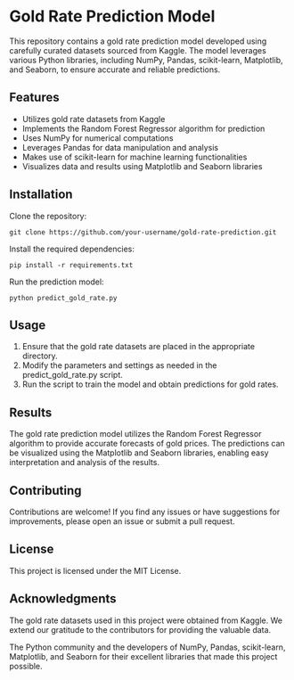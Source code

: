 <h1>Gold Rate Prediction Model</h1>

<p>This repository contains a gold rate prediction model developed using carefully curated datasets sourced from Kaggle. The model leverages various Python libraries, including NumPy, Pandas, scikit-learn, Matplotlib, and Seaborn, to ensure accurate and reliable predictions.</p>

<h2>Features</h2>
<ul>
  <li>Utilizes gold rate datasets from Kaggle</li>
  <li>Implements the Random Forest Regressor algorithm for prediction</li>
  <li>Uses NumPy for numerical computations</li>
  <li>Leverages Pandas for data manipulation and analysis</li>
  <li>Makes use of scikit-learn for machine learning functionalities</li>
  <li>Visualizes data and results using Matplotlib and Seaborn libraries</li>
</ul>

<h2>Installation</h2>

<p>Clone the repository:</p>

<pre><code>git clone https://github.com/your-username/gold-rate-prediction.git</code></pre>

<p>Install the required dependencies:</p>

<pre><code>pip install -r requirements.txt</code></pre>

<p>Run the prediction model:</p>

<pre><code>python predict_gold_rate.py</code></pre>

<h2>Usage</h2>

<ol>
  <li>Ensure that the gold rate datasets are placed in the appropriate directory.</li>
  <li>Modify the parameters and settings as needed in the predict_gold_rate.py script.</li>
  <li>Run the script to train the model and obtain predictions for gold rates.</li>
</ol>

<h2>Results</h2>

<p>The gold rate prediction model utilizes the Random Forest Regressor algorithm to provide accurate forecasts of gold prices. The predictions can be visualized using the Matplotlib and Seaborn libraries, enabling easy interpretation and analysis of the results.</p>

<h2>Contributing</h2>

<p>Contributions are welcome! If you find any issues or have suggestions for improvements, please open an issue or submit a pull request.</p>

<h2>License</h2>

<p>This project is licensed under the MIT License.</p>

<h2>Acknowledgments</h2>

<p>The gold rate datasets used in this project were obtained from Kaggle. We extend our gratitude to the contributors for providing the valuable data.</p>
<p>The Python community and the developers of NumPy, Pandas, scikit-learn, Matplotlib, and Seaborn for their excellent libraries that made this project possible.</p>
